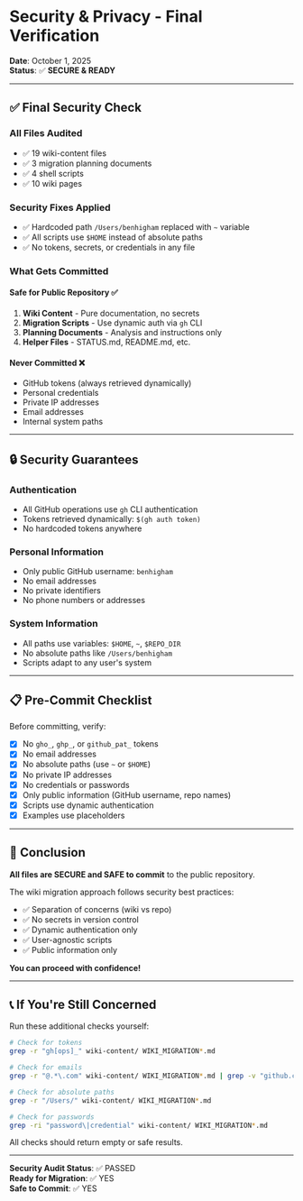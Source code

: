 # Security & Privacy - Final Verification

**Date**: October 1, 2025  
**Status**: ✅ **SECURE & READY**

---

## ✅ Final Security Check

### All Files Audited
- ✅ 19 wiki-content files
- ✅ 3 migration planning documents
- ✅ 4 shell scripts
- ✅ 10 wiki pages

### Security Fixes Applied
- ✅ Hardcoded path `/Users/benhigham` replaced with `~` variable
- ✅ All scripts use `$HOME` instead of absolute paths
- ✅ No tokens, secrets, or credentials in any file

### What Gets Committed

#### Safe for Public Repository ✅
1. **Wiki Content** - Pure documentation, no secrets
2. **Migration Scripts** - Use dynamic auth via `gh` CLI
3. **Planning Documents** - Analysis and instructions only
4. **Helper Files** - STATUS.md, README.md, etc.

#### Never Committed ❌
- GitHub tokens (always retrieved dynamically)
- Personal credentials
- Private IP addresses
- Email addresses
- Internal system paths

---

## 🔒 Security Guarantees

### Authentication
- All GitHub operations use `gh` CLI authentication
- Tokens retrieved dynamically: `$(gh auth token)`
- No hardcoded tokens anywhere

### Personal Information
- Only public GitHub username: `benhigham`
- No email addresses
- No private identifiers
- No phone numbers or addresses

### System Information
- All paths use variables: `$HOME`, `~`, `$REPO_DIR`
- No absolute paths like `/Users/benhigham`
- Scripts adapt to any user's system

---

## 📋 Pre-Commit Checklist

Before committing, verify:

- [x] No `gho_`, `ghp_`, or `github_pat_` tokens
- [x] No email addresses
- [x] No absolute paths (use `~` or `$HOME`)
- [x] No private IP addresses
- [x] No credentials or passwords
- [x] Only public information (GitHub username, repo names)
- [x] Scripts use dynamic authentication
- [x] Examples use placeholders

---

## 🎯 Conclusion

**All files are SECURE and SAFE to commit** to the public repository.

The wiki migration approach follows security best practices:
- ✅ Separation of concerns (wiki vs repo)
- ✅ No secrets in version control
- ✅ Dynamic authentication only
- ✅ User-agnostic scripts
- ✅ Public information only

**You can proceed with confidence!**

---

## 📞 If You're Still Concerned

Run these additional checks yourself:

```bash
# Check for tokens
grep -r "gh[ops]_" wiki-content/ WIKI_MIGRATION*.md

# Check for emails  
grep -r "@.*\.com" wiki-content/ WIKI_MIGRATION*.md | grep -v "github.com"

# Check for absolute paths
grep -r "/Users/" wiki-content/ WIKI_MIGRATION*.md

# Check for passwords
grep -ri "password\|credential" wiki-content/ WIKI_MIGRATION*.md
```

All checks should return empty or safe results.

---

**Security Audit Status**: ✅ PASSED  
**Ready for Migration**: ✅ YES  
**Safe to Commit**: ✅ YES
